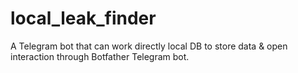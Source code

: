 # local_leak_finder
A Telegram bot that can work directly local DB to store data &amp; open interaction through Botfather Telegram bot.
